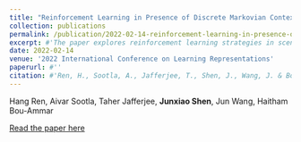```yaml
---
title: "Reinforcement Learning in Presence of Discrete Markovian Context Evolution"
collection: publications
permalink: /publication/2022-02-14-reinforcement-learning-in-presence-of-discrete-markovian-context-evolution
excerpt: #'The paper explores reinforcement learning strategies in scenarios with discrete Markovian context evolution, presenting new insights and methodologies for handling changing contexts.'
date: 2022-02-14
venue: '2022 International Conference on Learning Representations'
paperurl: #''
citation: #'Ren, H., Sootla, A., Jafferjee, T., Shen, J., Wang, J. & Bou-Ammar, H. (2022). Reinforcement Learning in Presence of Discrete Markovian Context Evolution. In 2022 International Conference on Learning Representations.'
---
```

Hang Ren, Aivar Sootla, Taher Jafferjee, **Junxiao Shen**, Jun Wang, Haitham Bou-Ammar

[Read the paper here](https://browse.arxiv.org/pdf/2202.06557.pdf)